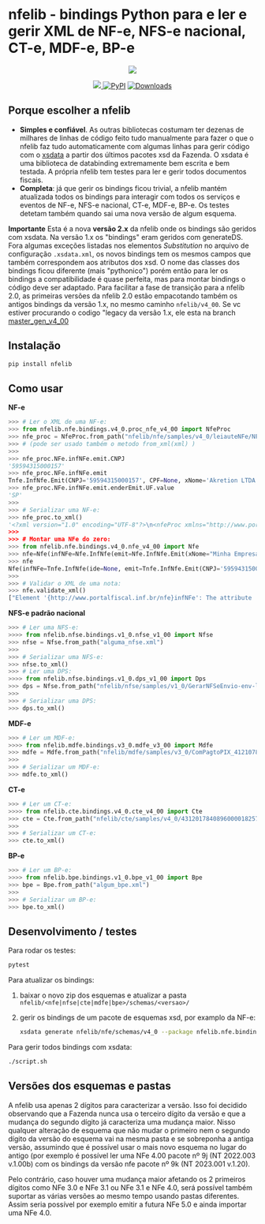 nfelib - bindings Python para e ler e gerir XML de NF-e, NFS-e nacional, CT-e, MDF-e, BP-e
===
<p align="center">
<a href="https://akretion.com/pt_BR" > 
 <img src="https://raw.githubusercontent.com/akretion/nfelib/master/ext/nfelib.jpg"/>
</a>
</p>

<p align="center">
<a href="https://codecov.io/gh/akretion/nfelib" > 
 <img src="https://codecov.io/gh/akretion/nfelib/branch/master/graph/badge.svg?token=IqcCHJzhuw"/>
</a>
<a href="https://pypi.org/project/nfelib/"><img alt="PyPI" src="https://img.shields.io/pypi/v/nfelib"></a>
<a href="https://pepy.tech/project/nfelib"><img alt="Downloads" src="https://pepy.tech/badge/nfelib"></a>
</p>


## Porque escolher a nfelib

* **Simples e confiável**. As outras bibliotecas costumam ter dezenas de milhares de linhas de código feito tudo manualmente para fazer o que o nfelib faz tudo automaticamente com algumas linhas para gerir código com o [xsdata](https://xsdata.readthedocs.io/) a partir dos últimos pacotes xsd da Fazenda. O xsdata é uma biblioteca de databinding extremamente bem escrita e bem testada. A própria nfelib tem testes para ler e gerir todos documentos fiscais.
* **Completa**: já que gerir os bindings ficou trivial, a nfelib mantém atualizada todos os bindings para interagir com todos os serviços e eventos de NF-e, NFS-e nacional, CT-e, MDF-e, BP-e. Os testes detetam também quando sai uma nova versão de algum esquema.

**Importante** Esta é a nova **versão 2.x** da nfelib onde os bindings são geridos com xsdata. Na versão 1.x os "bindings" eram geridos com generateDS. Fora algumas exceções listadas nos elementos *Substitution* no arquivo de configuração ```.xsdata.xml```, os novos bindings tem os mesmos campos que também correspondem aos atributos dos xsd. O nome das classes dos bindings ficou diferente (mais "pythonico") porém então para ler os bindings a compatibilidade é quase perfeita, mas para montar bindings o código deve ser adaptado.
Para facilitar a fase de transição para a nfelib 2.0, as primeiras versões da nfelib 2.0 estão empacotando também os antigos bindings da versão 1.x, no mesmo caminho ```nfelib/v4_00```.
Se vc estiver procurando o codigo "legacy da versão 1.x, ele esta na branch [master_gen_v4_00](https://github.com/akretion/nfelib/tree/master_gen_v4_00)

## Instalação

```bash
pip install nfelib
```

## Como usar

**NF-e**
```python
>>> # Ler o XML de uma NF-e:
>>> from nfelib.nfe.bindings.v4_0.proc_nfe_v4_00 import NfeProc
>>> nfe_proc = NfeProc.from_path("nfelib/nfe/samples/v4_0/leiauteNFe/NFe35200159594315000157550010000000012062777161.xml")
>>> # (pode ser usado também o metodo from_xml(xml) )
>>>
>>> nfe_proc.NFe.infNFe.emit.CNPJ
'59594315000157'
>>> nfe_proc.NFe.infNFe.emit
Tnfe.InfNfe.Emit(CNPJ='59594315000157', CPF=None, xNome='Akretion LTDA', xFant='Akretion', enderEmit=TenderEmi(xLgr='Rua Paulo Dias', nro='586', xCpl=None, xBairro=None, cMun='3501152', xMun='Alumínio', UF=<TufEmi.SP: 'SP'>, CEP='18125000', cPais=<TenderEmiCPais.VALUE_1058: '1058'>, xPais=<TenderEmiXPais.BRASIL: 'Brasil'>, fone='2130109965'), IE='755338250133', IEST=None, IM=None, CNAE=None, CRT=<EmitCrt.VALUE_1: '1'>)
>>> nfe_proc.NFe.infNFe.emit.enderEmit.UF.value
'SP'
>>>
>>> # Serializar uma NF-e:
>>> nfe_proc.to_xml()
'<?xml version="1.0" encoding="UTF-8"?>\n<nfeProc xmlns="http://www.portalfiscal.inf.br/nfe" versao="4.00">\n  <NFe>\n    <infNFe versao="4.00" Id="35200159594315000157550010000000012062777161">\n      <ide>\n        <cUF>35</cUF>\n        <cNF>06277716</cNF>\n        <natOp>Venda</natOp>\n        <mod>55</mod>\n        <serie>1</serie>\n        <nNF>1</nNF>\n        <dhEmi>2020-01-01T12:00:00+01:00</dhEmi>\n        <dhSaiEnt>2020-01-01T12:00:00+01:00</dhSaiEnt>\n        <tpNF>1</tpNF>\n        <idDest>1</idDest>\n [...]
>>>
>>> # Montar uma NFe do zero:
>>> from nfelib.nfe.bindings.v4_0.nfe_v4_00 import Nfe
>>> nfe=Nfe(infNFe=Nfe.InfNfe(emit=Nfe.InfNfe.Emit(xNome="Minha Empresa", CNPJ='59594315000157')))
>>> nfe
Nfe(infNFe=Tnfe.InfNfe(ide=None, emit=Tnfe.InfNfe.Emit(CNPJ='59594315000157', CPF=None, xNome='Minha Empresa', xFant=None, enderEmit=None, IE=None, IEST=None, IM=None, CNAE=None, CRT=None), avulsa=None, dest=None, retirada=None, entrega=None, autXML=[], det=[], total=None, transp=None, cobr=None, pag=None, infIntermed=None, infAdic=None, exporta=None, compra=None, cana=None, infRespTec=None, infSolicNFF=None, versao=None, Id=None), infNFeSupl=None, signature=None)
>>> 
>>> # Validar o XML de uma nota:
>>> nfe.validate_xml()
["Element '{http://www.portalfiscal.inf.br/nfe}infNFe': The attribute 'versao' is required but missing.", "Element '{http://www.portalfiscal.inf.br/nfe}infNFe': The attribute 'Id' is required but missing." [...]
```

**NFS-e padrão nacional**
```python
>>> # Ler uma NFS-e:
>>>> from nfelib.nfse.bindings.v1_0.nfse_v1_00 import Nfse
>>> nfse = Nfse.from_path("alguma_nfse.xml")
>>>
>>> # Serializar uma NFS-e:
>>> nfse.to_xml()
>>> # Ler uma DPS:
>>>> from nfelib.nfse.bindings.v1_0.dps_v1_00 import Dps
>>> dps = Nfse.from_path("nfelib/nfse/samples/v1_0/GerarNFSeEnvio-env-loterps.xml")
>>>
>>> # Serializar uma DPS:
>>> dps.to_xml()
```

**MDF-e**
```python
>>> # Ler um MDF-e:
>>>> from nfelib.mdfe.bindings.v3_0.mdfe_v3_00 import Mdfe
>>> mdfe = Mdfe.from_path("nfelib/mdfe/samples/v3_0/ComPagtoPIX_41210780568835000181580010402005751006005791-procMDFe.xml")
>>>
>>> # Serializar um MDF-e:
>>> mdfe.to_xml()
```

**CT-e**
```python
>>> # Ler um CT-e:
>>>> from nfelib.cte.bindings.v4_0.cte_v4_00 import Cte
>>> cte = Cte.from_path("nfelib/cte/samples/v4_0/43120178408960000182570010000000041000000047-cte.xml")
>>>
>>> # Serializar um CT-e:
>>> cte.to_xml()
```

**BP-e**
```python
>>> # Ler um BP-e:
>>>> from nfelib.bpe.bindings.v1_0.bpe_v1_00 import Bpe
>>> bpe = Bpe.from_path("algum_bpe.xml")
>>>
>>> # Serializar um BP-e:
>>> bpe.to_xml()
```


## Desenvolvimento / testes

Para rodar os testes:

```bash
pytest
```

Para atualizar os bindings:

1. baixar o novo zip dos esquemas e atualizar a pasta ```nfelib/<nfe|nfse|cte|mdfe|bpe>/schemas/<versao>/```
2. gerir os bindings de um pacote de esquemas xsd, por examplo da NF-e:

    ```bash
    xsdata generate nfelib/nfe/schemas/v4_0 --package nfelib.nfe.bindings.v4_0
    ```

Para gerir todos bindings com xsdata:

```bash
./script.sh
```

## Versões dos esquemas e pastas

A nfelib usa apenas 2 dígitos para caracterizar a versão. Isso foi decidido observando que a Fazenda nunca usa o terceiro dígito da versão e que a mudança do segundo dígito já caracteriza uma mudança maior. Nisso qualquer alteração de esquema que não mudar o primeiro nem o segundo dígito da versão do esquema vai na mesma pasta e se sobreponha a antiga versão, assumindo que é possível usar o mais novo esquema no lugar do antigo (por exemplo é possível ler uma NFe 4.00 pacote nº 9j (NT 2022.003 v.1.00b) com os bindings da versão nfe pacote nº 9k (NT 2023.001 v.1.20).

Pelo contrário, caso houver uma mudança maior afetando os 2 primeiros dígitos como NFe 3.0 e NFe 3.1 ou NFe 3.1 e NFe 4.0, será possível também suportar as várias versões ao mesmo tempo usando pastas diferentes. Assim seria possível por exemplo emitir a futura NFe 5.0 e ainda importar uma NFe 4.0.
